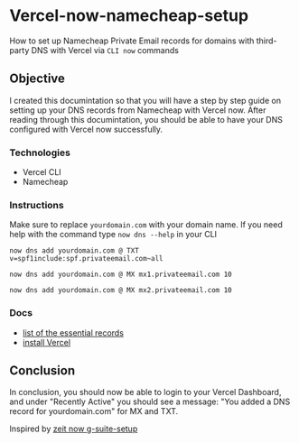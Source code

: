 # Vercel-now-namecheap-setup
How to set up Namecheap Private Email records for domains with third-party DNS with Vercel via `CLI now` commands 

## Objective

I created this documintation so that you will have a step by step guide on setting up your DNS records from Namecheap with Vercel now. After reading through this documintation, you should be able to have your DNS configured with Vercel now successfully. 

### Technologies

- Vercel CLI
- Namecheap

### Instructions

Make sure to replace `yourdomain.com` with your domain name. If you need help with the command type `now dns --help` in your CLI

`now dns add yourdomain.com @ TXT v=spf1include:spf.privateemail.com~all`

`now dns add yourdomain.com @ MX mx1.privateemail.com 10`

`now dns add yourdomain.com @ MX mx2.privateemail.com 10` 
 
 ### Docs 
 - [list of the essential records](https://www.namecheap.com/support/knowledgebase/article.aspx/1340/2176/namecheap-private-email-records-for-domains-with-thirdparty-dns)
 - [install Vercel](https://vercel.com/download)
 
 ## Conclusion
 
In conclusion, you should now be able to login to your Vercel Dashboard, and under "Recently Active" you should see a message: "You added a DNS record for yourdomain.com" for MX and TXT. 

Inspired by [zeit now g-suite-setup](https://gist.github.com/jaydenseric/cf7e548d3ce035da05fae5782878b80f)





